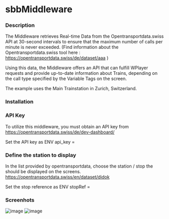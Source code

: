 # sbbMiddleware

### Description 

The Middleware retrieves Real-time Data from the Opentransportdata.swiss API at 30-second intervals to ensure that the maximum number of calls per minute is never exceeded.
(Find information about the Opentransportdata.swiss tool here : https://opentransportdata.swiss/de/dataset/aaa )

Using this data, the Middleware offers an API that can fulfill WPlayer requests and provide up-to-date information about Trains, depending on the call type specified by the Variable Tags on the screen.

The example uses the Main Trainstation in Zurich, Switzerland.



### Installation 


### API Key 
To utilize this middleware, you must obtain an API key from https://opentransportdata.swiss/de/dev-dashboard/  

Set the API key as ENV api_key = <your received api key>

### Define the station to display 

In the list provided by opentransportdata, choose the station / stop the should be displayed on the screens. 
https://opentransportdata.swiss/en/dataset/didok 

Set the stop reference as ENV stopRef = <selected Stop Reference>


### Screenhots
![image](https://user-images.githubusercontent.com/50730110/222460665-1f615571-d65c-45c9-8f77-66f36677eaec.png)
![image](https://user-images.githubusercontent.com/50730110/222460790-823dea24-5b90-4f9d-ab37-96ff43404fa7.png)
